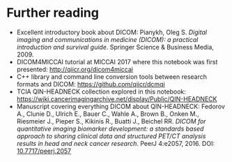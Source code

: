 # Further reading

* Excellent introductory book about DICOM: Pianykh, Oleg S. _Digital imaging and communications in medicine (DICOM): a practical introduction and survival guide_. Springer Science & Business Media, 2009.
* DICOM4MICCAI tutorial at MICCAI 2017 where this notebook was first presented: http://qiicr.org/dicom4miccai
* C++ library and command line conversion tools between research formats and DICOM: https://github.com/qiicr/dcmqi
* TCIA QIN-HEADNECK collection explored in this notebook: https://wiki.cancerimagingarchive.net/display/Public/QIN-HEADNECK
* Manuscript covering everything DICOM about QIN-HEADNECK: Fedorov A., Clunie D., Ulrich E., Bauer C., Wahle A., Brown B., Onken M., Riesmeier J., Pieper S., Kikinis R., Buatti J., Beichel RR. _DICOM for quantitative imaging biomarker development: a standards based approach to sharing clinical data and structured PET/CT analysis results in head and neck cancer research_. PeerJ 4:e2057, 2016. DOI: [10.7717/peerj.2057](https://dx.doi.org/10.7717/peerj.2057)